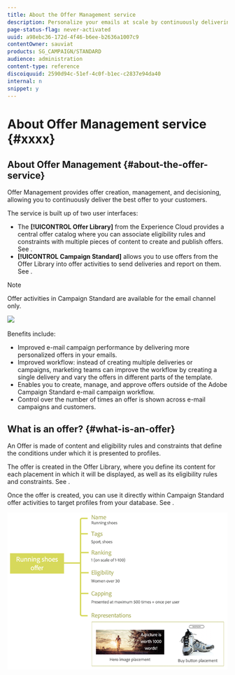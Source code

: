 ```yaml
---
title: About the Offer Management service
description: Personalize your emails at scale by continuously delivering the best offers to your customers.
page-status-flag: never-activated
uuid: a98ebc36-172d-4f46-b6ee-b2636a1007c9
contentOwner: sauviat
products: SG_CAMPAIGN/STANDARD
audience: administration
content-type: reference
discoiquuid: 2590d94c-51ef-4c0f-b1ec-c2837e94da40
internal: n
snippet: y
---
```


# About Offer Management service {#xxxx}

## About Offer Management {#about-the-offer-service}

Offer Management provides offer creation, management, and decisioning, allowing you to continuously deliver the best offer to your customers.

The service is built up of two user interfaces:

* The **[!UICONTROL Offer Library]** from the Experience Cloud provides a central offer catalog where you can associate eligibility rules and constraints with multiple pieces of content to create and publish offers. See [](../../sending/using/accessing-the-offer-library.md).
* **[!UICONTROL Campaign Standard]** allows you to use offers from the Offer Library into offer activities to send deliveries and report on them. See [](../../sending/using/inserting-offer-activities.md).

>[!NOTE]
>
>Offer activities in Campaign Standard are available for the email channel only.

![](assets/offers_process.png)

Benefits include:

* Improved e-mail campaign performance by delivering more personalized offers in your emails.
* Improved workflow: instead of creating multiple deliveries or campaigns, marketing teams can improve the workflow by creating a single delivery and vary the offers in different parts of the template.
* Enables you to create, manage, and approve offers outside of the Adobe Campaign Standard e-mail campaign workflow.
* Control over the number of times an offer is shown across e-mail campaigns and customers.

## What is an offer? {#what-is-an-offer}

An Offer is made of content and eligibility rules and constraints that define the conditions under which it is presented to profiles.

The offer is created in the Offer Library, where you define its content for each placement in which it will be displayed, as well as its eligibility rules and constraints. See [](../../sending/using/accessing-the-offer-library.md).

Once the offer is created, you can use it directly within Campaign Standard offer activities to target profiles from your database. See [](../../sending/using/inserting-offer-activities.md).

![](assets/offers_structure.png)


